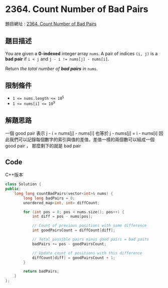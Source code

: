 # 2364. Count Number of Bad Pairs

題目網址 : [2364. Count Number of Bad Pairs](https://leetcode.com/problems/count-number-of-bad-pairs/description)

## 題目描述

You are given a **0-indexed** integer array `nums`. A pair of indices `(i, j)` is a **bad pair** if `i < j` and `j - i != nums[j] - nums[i]`.

Return _the total number of **bad pairs** in_ `nums`.

## 限制條件

- <code>1 <= nums.length <= 10<sup>5</sup></code>
- <code>1 <= nums[i] <= 10<sup>9</sup></code>

## 解題思路

一個 good pair 表示 j - i = nums[j] - nums[i] 也等於 j - nums[j] = i - nums[i]
因此我們可以記錄每個數字的索引與值的差值，差值一樣的兩個數可以組成一個 good pair ， 那麼剩下的就是 bad pair

## Code

C++版本

```C++
class Solution {
public:
    long long countBadPairs(vector<int>& nums) {
        long long badPairs = 0;
        unordered_map<int, int> diffCount;

        for (int pos = 0; pos < nums.size(); pos++) {
            int diff = pos - nums[pos];

            // Count of previous positions with same difference
            int goodPairsCount = diffCount[diff];

            // Total possible pairs minus good pairs = bad pairs
            badPairs += pos - goodPairsCount;

            // Update count of positions with this difference
            diffCount[diff] = goodPairsCount + 1;
        }

        return badPairs;
    }
};
```
